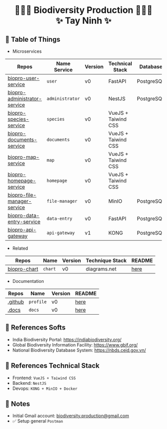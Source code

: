 # <p align="center">:tada::tada::tada: Biodiversity Production :tada::tada::tada: <br> ✨ Tay Ninh ✨ </p>

## :newspaper: Table of Things

+ Microservices

Repos | Name Service | Version | Technical Stack | Database | README
-----|-----|-----|-----|-----|----- 
[biopro-user-service](https://github.com/biodiversity-production/biopro-user-service) | `user` | v0 | FastAPI | PostgreSQL | 
[biopro-administrator-service](https://github.com/biodiversity-production/biopro-administrator-service) | `administrator` | v0 | NestJS | PostgreSQL | [here](https://github.com/biodiversity-production/biopro-administrator-service/blob/main/README.md)
[biopro-species-service](https://github.com/biodiversity-production/biopro-species-service) | `species` | v0 | VueJS + Taiwind CSS | | [here](https://github.com/biodiversity-production/biopro-species-service/blob/main/README.md)
[biopro-documents-service](https://github.com/biodiversity-production/biopro-documents-service) | `documents` | v0 | VueJS + Taiwind CSS | | 
[biopro-map-service](https://github.com/biodiversity-production/biopro-map-service) | `map` | v0 | VueJS + Taiwind CSS | | 
[biopro-homepage-service](https://github.com/biodiversity-production/biopro-homepage-service) | `homepage` | v0 | VueJS + Taiwind CSS | | 
[biopro-file-manager-service](https://github.com/biodiversity-production/biopro-file-manager-service)  | `file-manager` | v0 | MinIO | PostgreSQL | 
[biopro-data-entry-service](https://github.com/biodiversity-production/biopro-data-entry-service) | `data-entry` | v0 | FastAPI | PostgreSQL | 
[biopro-api-gateway](https://github.com/biodiversity-production/biopro-api-gateway) | `api-gateway` | v1 | KONG | PostgreSQL | [here](https://github.com/biodiversity-production/biopro-api-gateway/blob/main/README.md)

+ Related

Repos | Name | Version | Technique Stack | README
-----|-----|-----|-----|-----
[biopro-chart](https://github.com/biodiversity-production/biopro-chart) | `chart` | v0 | diagrams.net | [here](https://github.com/biodiversity-production/biopro-chart/blob/main/README.md)

+ Documentation

Repos | Name | Version | README
-----|-----|-----|-----
[.github](https://github.com/biodiversity-production/.github) | `profile` | v0 | [here](https://github.com/biodiversity-production/.github/blob/main/profile/README.md)
[.docs](https://github.com/biodiversity-production/.docs) | `docs` | v0 |  [here](https://github.com/biodiversity-production/.docs/blob/main/README.md) 

## :bookmark_tabs: References Softs
+ India Biodiversity Portal: https://indiabiodiversity.org/
+ Global Biodiversity Information Facility: https://www.gbif.org/
+ National Biodiversity Database System: https://nbds.ceid.gov.vn/

## :bookmark_tabs: References Technical Stack
+ Frontend: `VueJS + Taiwind CSS`
+ Backend: `NestJS`
+ Devops: `KONG + MinIO + Docker`

## :memo: Notes
+ Initial Gmail account: biodiversity.production@gmail.com
+ ✅ Setup general `Postman`
